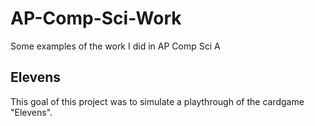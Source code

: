# AP-Comp-Sci-Work
Some examples of the work I did in AP Comp Sci A

## Elevens
This goal of this project was to simulate a playthrough of the cardgame "Elevens". 
